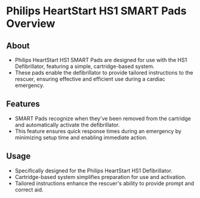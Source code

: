 # Philips HeartStart HS1 SMART Pads Overview

## About

- Philips HeartStart HS1 SMART Pads are designed for use with the HS1 Defibrillator, featuring a simple, cartridge-based system.
- These pads enable the defibrillator to provide tailored instructions to the rescuer, ensuring effective and efficient use during a cardiac emergency.

## Features

- SMART Pads recognize when they've been removed from the cartridge and automatically activate the defibrillator.
- This feature ensures quick response times during an emergency by minimizing setup time and enabling immediate action.

## Usage

- Specifically designed for the Philips HeartStart HS1 Defibrillator.
- Cartridge-based system simplifies preparation for use and activation.
- Tailored instructions enhance the rescuer's ability to provide prompt and correct aid.
